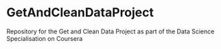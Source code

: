# GetAndCleanDataProject
Repository for the Get and Clean Data Project as part of the Data Science Specialisation on Coursera
